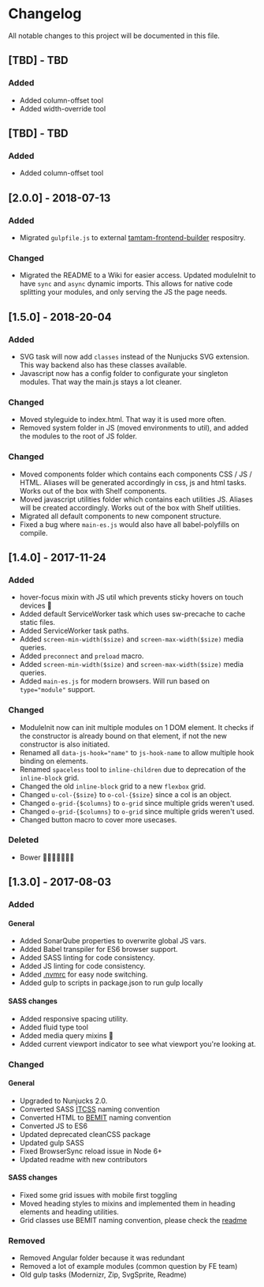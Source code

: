 # Changelog
All notable changes to this project will be documented in this file.

## [TBD] - TBD
### Added
- Added column-offset tool
- Added width-override tool

## [TBD] - TBD
### Added
- Added column-offset tool

## [2.0.0] - 2018-07-13
### Added
- Migrated `gulpfile.js` to external [tamtam-frontend-builder](https://bitbucket.org/tamtam-nl/tamtam-frontend-builder/) respositry.

### Changed
- Migrated the README to a Wiki for easier access.
Updated moduleInit to have `sync` and `async` dynamic imports. This allows for native code splitting your modules, and only serving the JS the page needs.

## [1.5.0] - 2018-20-04
### Added
- SVG task will now add `classes` instead of the Nunjucks SVG extension. This way backend also has these classes available.
- Javascript now has a config folder to configurate your singleton modules. That way the main.js stays a lot cleaner.

### Changed
- Moved styleguide to index.html. That way it is used more often.
- Removed system folder in JS (moved environments to util), and added the modules to the root of JS folder.

### Changed
- Moved components folder which contains each components CSS / JS / HTML. Aliases will be generated accordingly in css, js and html tasks. Works out of the box with Shelf components.
- Moved javascript utilities folder which contains each utilities JS. Aliases will be created accordingly. Works out of the box with Shelf utilities.
- Migrated all default components to new component structure.
- Fixed a bug where `main-es.js` would also have all babel-polyfills on compile.


## [1.4.0] - 2017-11-24
### Added
- hover-focus mixin with JS util which prevents sticky hovers on touch devices 📱
- Added default ServiceWorker task which uses sw-precache to cache static files.
- Added ServiceWorker task paths.
- Added `screen-min-width($size)` and `screen-max-width($size)` media queries.
- Added `preconnect` and `preload` macro.
- Added `screen-min-width($size)` and `screen-max-width($size)` media queries.
- Added `main-es.js` for modern browsers. Will run based on `type="module"` support.

### Changed
- ModuleInit now can init multiple modules on 1 DOM element. It checks if the constructor is already bound on that element, if not the new constructor is also initiated.
- Renamed all `data-js-hook="name"` to `js-hook-name` to allow multiple hook binding on elements.
- Renamed `spaceless` tool to `inline-children` due to deprecation of the `inline-block` grid.
- Changed the old `inline-block` grid to a new `flexbox` grid.
- Changed `u-col-{$size}` to `o-col-{$size}` since a col is an object.
- Changed `o-grid-{$columns}` to `o-grid` since multiple grids weren't used.
- Changed `o-grid-{$columns}` to `o-grid` since multiple grids weren't used.
- Changed button macro to cover more usecases.

### Deleted
- Bower 🎉🎉🎉🎉🎉🎉🎉

## [1.3.0] - 2017-08-03
### Added
#### General
- Added SonarQube properties to overwrite global JS vars.
- Added Babel transpiler for ES6 browser support.
- Added SASS linting for code consistency.
- Added JS linting for code consistency.
- Added [.nvmrc](https://github.com/creationix/nvm) for easy node switching.
- Added gulp to scripts in package.json to run gulp locally
#### SASS changes
- Added responsive spacing utility.
- Added fluid type tool
- Added media query mixins 🙌
- Added current viewport indicator to see what viewport you're looking at.


### Changed
#### General
- Upgraded to Nunjucks 2.0.
- Converted SASS [ITCSS](https://www.xfive.co/blog/itcss-scalable-maintainable-css-architecture/) naming convention
- Converted HTML to [BEMIT](https://csswizardry.com/2015/08/bemit-taking-the-bem-naming-convention-a-step-further/) naming convention
- Converted JS to ES6
- Updated deprecated cleanCSS package
- Updated gulp SASS
- Fixed BrowserSync reload issue in Node 6+
- Updated readme with new contributors
#### SASS changes
- Fixed some grid issues with mobile first toggling
- Moved heading styles to mixins and implemented them in heading elements and heading utilities.
- Grid classes use BEMIT naming convention, please check the [readme](https://bitbucket.org/tamtam-nl/tamtam-frontend-setup/overview#markdown-header-usage)


### Removed
- Removed Angular folder because it was redundant
- Removed a lot of example modules (common question by FE team)
- Old gulp tasks (Modernizr, Zip, SvgSprite, Readme)
